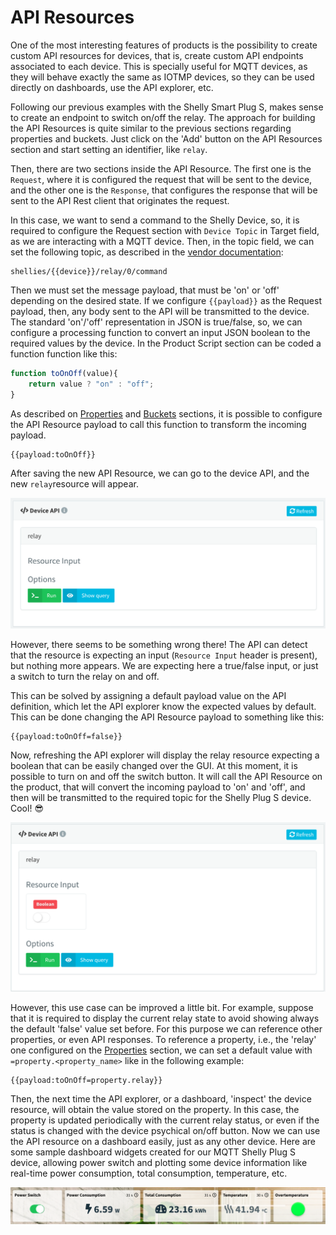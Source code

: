# API Resources

One of the most interesting features of products is the possibility to create custom API resources for devices, that is, create custom API endpoints associated to each device. This is specially useful for MQTT devices, as they will behave exactly the same as IOTMP devices, so they can be used directly on dashboards, use the API explorer, etc.

Following our previous examples with the Shelly Smart Plug S, makes sense to create an endpoint to switch on/off the relay. The approach for building the API Resources is quite similar to the previous sections regarding properties and buckets. Just click on the 'Add' button on the API Resources section and start setting an identifier, like `relay`.

Then, there are two sections inside the API Resource. The first one is the `Request`, where it is configured the request that will be sent to the device, and the other one is the `Response`, that configures the response that will be sent to the API Rest client that originates the request.

In this case, we want to send a command to the Shelly Device, so, it is required to configure the Request section with `Device Topic` in Target field, as we are interacting with a MQTT device. Then, in the topic field, we can set the following topic, as described in the [vendor documentation](https://shelly-api-docs.shelly.cloud/gen1/#shelly-plug-plugs-overview):&#x20;

```
shellies/{{device}}/relay/0/command
```

Then we must set the message payload, that must be 'on' or 'off' depending on the desired state. If we configure `{{payload}}` as the Request payload, then, any body sent to the API will be transmitted to the device. The standard 'on'/'off' representation in JSON is true/false, so, we can configure a processing function to convert an input JSON boolean to the required values by the device. In the Product Script section can be coded a function function like this:

```javascript
function toOnOff(value){
    return value ? "on" : "off";
}
```

As described on [Properties](properties.md) and [Buckets](buckets.md) sections, it is possible to configure the API Resource payload to call this function to transform the incoming payload.

```
{{payload:toOnOff}}
```

After saving the new API Resource, we can go to the device API, and the new `relay`resource will appear.

![Device API for resource created over Product ](<../.gitbook/assets/image (462).png>)

However, there seems to be something wrong there! The API can detect that the resource is expecting an input (`Resource Input` header is present), but nothing more appears. We are expecting here a true/false input, or just a switch to turn the relay on and off.&#x20;

This can be solved by assigning a default payload value on the API definition, which let the API explorer know the expected values by default. This can be done changing the API Resource payload to something like this:

```
{{payload:toOnOff=false}}
```

Now, refreshing the API explorer will display the relay resource expecting a boolean that can be easily changed over the GUI. At this moment, it is possible to turn on and off the switch button. It will call the API Resource on the product, that will convert the incoming payload to 'on' and 'off', and then will be transmitted to the required topic for the Shelly Plug S device. Cool! :sunglasses:

![Device API for resource created over Product ](<../.gitbook/assets/image (453).png>)

However, this use case can be improved a little bit. For example, suppose that it is required to display the current relay state to avoid showing always the default 'false' value set before. For this purpose we can reference other properties, or even API responses. To reference a property, i.e., the 'relay' one configured on the [Properties](properties.md) section, we can set a default value with `=property.<property_name>` like in the following example:

```
{{payload:toOnOff=property.relay}}
```

Then, the next time the API explorer, or a dashboard, 'inspect' the device resource, will obtain the value stored on the property. In this case, the property is updated periodically with the current relay status, or even if the status is changed with the device psychical on/off button. Now we can use the API resource on a dashboard easily, just as any other device. Here are some sample dashboard widgets created for our MQTT Shelly Plug S device, allowing power switch and plotting some device information like real-time power consumption, total consumption, temperature, etc.&#x20;

![](<../.gitbook/assets/image (460).png>)

